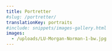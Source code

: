 ```yaml
---
title: Portretter
#slug: /portretter/
translationKey: portraits
#include: snippets/images-gallery.html
images: 
  - /uploads/LU-Morgan-Norman-1-bw.jpg
---
```

